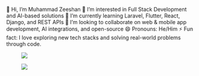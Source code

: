 👋 Hi, I’m Muhammad Zeeshan
👀 I’m interested in Full Stack Development and AI-based solutions
🌱 I’m currently learning Laravel, Flutter, React, Django, and REST APIs
💞️ I’m looking to collaborate on web & mobile app development, AI integrations, and open-source
😄 Pronouns: He/Him
⚡ Fun fact: I love exploring new tech stacks and solving real-world problems through code.

<figure><img src="https://wakatime.com/share/@018eac9b-b8f3-4b03-abd4-86ba16b14e13/9209391d-8b7a-487d-9ba3-f666b47cc68c.svg"></img></figure>
<figure><img src="https://wakatime.com/share/@018eac9b-b8f3-4b03-abd4-86ba16b14e13/45df79de-3de9-479d-bac3-a347e386b1d1.svg"></img></figure>
<!---
MuhammadZeeshanmz/MuhammadZeeshanmz is a ✨ special ✨ repository because its `README.md` (this file) appears on your GitHub profile.
You can click the Preview link to take a look at your changes.
--->

